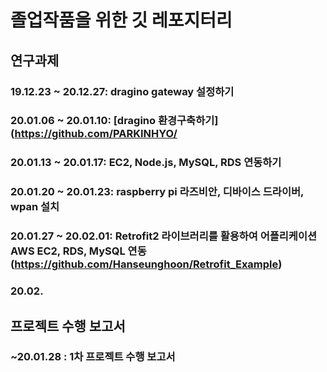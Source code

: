 졸업작품을 위한 깃 레포지터리
====================================

연구과제
-----------------

### 19.12.23 ~ 20.12.27: dragino gateway 설정하기
### 20.01.06 ~ 20.01.10: [dragino 환경구축하기](https://github.com/PARKINHYO/
### 20.01.13 ~ 20.01.17: EC2, Node.js, MySQL, RDS 연동하기
### 20.01.20 ~ 20.01.23: raspberry pi 라즈비안, 디바이스 드라이버, wpan 설치
### 20.01.27 ~ 20.02.01: Retrofit2 라이브러리를 활용하여 어플리케이션 AWS EC2, RDS, MySQL 연동(https://github.com/Hanseunghoon/Retrofit_Example)
### 20.02.




프로젝트 수행 보고서
-----------------------------

### ~20.01.28 : 1차 프로젝트 수행 보고서
